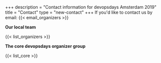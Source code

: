 +++
description = "Contact information for devopsdays Amsterdam 2019"
title = "Contact"
type = "new-contact"
+++
If you'd like to contact us by email: {{< email_organizers >}}

**Our local team**

{{< list_organizers >}}

**The core devopsdays organizer group**

{{< list_core >}}
